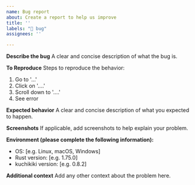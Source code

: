 ```yaml
---
name: Bug report
about: Create a report to help us improve
title: ''
labels: "🐛 bug"
assignees: ''

---
```


**Describe the bug**
A clear and concise description of what the bug is.

**To Reproduce**
Steps to reproduce the behavior:

1. Go to '...'
2. Click on '....'
3. Scroll down to '....'
4. See error

**Expected behavior**
A clear and concise description of what you expected to happen.

**Screenshots**
If applicable, add screenshots to help explain your problem.

**Environment (please complete the following information):**

- OS: [e.g. Linux, macOS, Windows]
- Rust version: [e.g. 1.75.0]
- kuchikiki version: [e.g. 0.8.2]

**Additional context**
Add any other context about the problem here.
